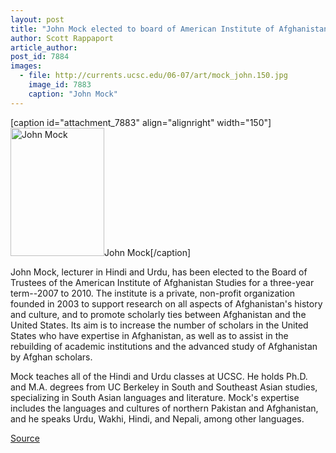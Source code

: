 ```yaml
---
layout: post
title: "John Mock elected to board of American Institute of Afghanistan Studies"
author: Scott Rappaport
article_author: 
post_id: 7884
images:
  - file: http://currents.ucsc.edu/06-07/art/mock_john.150.jpg
    image_id: 7883
    caption: "John Mock"
---
```


[caption id="attachment_7883" align="alignright" width="150"]<a href="http://dev-ucsc-news.pantheonsite.io/wp-content/uploads/2007/02/mock_john.150.jpg"><img class="size-full wp-image-7883" src="http://dev-ucsc-news.pantheonsite.io/wp-content/uploads/2007/02/mock_john.150.jpg" alt="John Mock" width="150" height="205" /></a>John Mock[/caption]
<a name="content" id="content"></a>
<p>
  John Mock, lecturer in Hindi and Urdu, has been elected to the Board of Trustees of the American Institute of Afghanistan Studies for a three-year term--2007 to 2010. The institute is a private, non-profit organization founded in 2003 to support research on all aspects of Afghanistan's history and culture, and to promote scholarly ties between Afghanistan and the United States. Its aim is to increase the number of scholars in the United States who have expertise in Afghanistan, as well as to assist in the rebuilding of academic institutions and the advanced study of Afghanistan by Afghan scholars.
</p>
<p>
  Mock teaches all of the Hindi and Urdu classes at UCSC. He holds Ph.D. and M.A. degrees from UC Berkeley in South and Southeast Asian studies, specializing in South Asian languages and literature. Mock's expertise includes the languages and cultures of northern Pakistan and Afghanistan, and he speaks Urdu, Wakhi, Hindi, and Nepali, among other languages.
</p>
<p><a href="http://www1.ucsc.edu/currents/06-07/02-05/mock.asp" title="Permalink to mock">Source</a></p>
